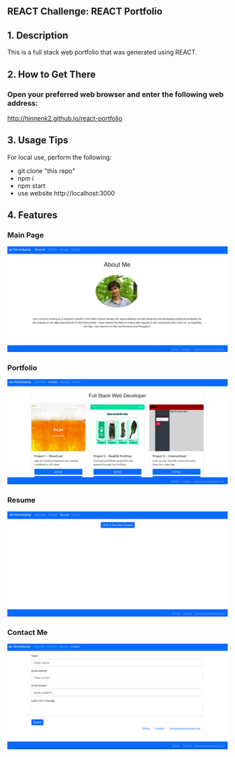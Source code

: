 ## REACT Challenge: REACT Portfolio

<a name="desc"></a>
## 1. Description

This is a full stack web portfolio that was generated using REACT.

<a name="web-address"></a>
## 2. How to Get There

### Open your preferred web browser and enter the following web address:

http://hinnenk2.github.io/react-portfolio

<a name="usage"></a>
## 3. Usage Tips

For local use, perform the following:

* git clone "this repo"
* npm i
* npm start
* use website http://localhost:3000

<a name="features"></a>
## 4. Features

### Main Page

![step](src/assets/profile/aboutme.png "about-me.JPG")

### Portfolio

![step](src/assets/profile/portfolio.png "portfolio.JPG")

### Resume

![step](src/assets/profile/resumepage.png "resume.JPG")

### Contact Me

![step](src/assets/profile/contactme.png "contact-me.JPG")